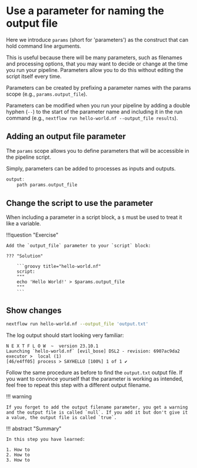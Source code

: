 # Use a parameter for naming the output file

Here we introduce `params` (short for 'parameters') as the construct that can hold command line arguments.

This is useful because there will be many parameters, such as filenames and processing options, that you may want to decide or change at the time you run your pipeline. Parameters allow you to do this without editing the script itself every time.

Parameters can be created by prefixing a parameter names with the params scope (e.g., `params.output_file`). 

Parameters can be modified when you run your pipeline by adding a double hyphen (`--`) to the start of the parameter name and including it in the run command (e.g., `nextflow run hello-world.nf --output_file results`).

## Adding an output file parameter

The `params` scope allows you to define parameters that will be accessible in the pipeline script.

Simply, parameters can be added to processes as inputs and outputs.

```groovy title="hello-world.nf"
output:
    path params.output_file
```

## Change the script to use the parameter

When including a parameter in a script block, a `$` must be used to treat it like a variable.

!!!question "Exercise"

    Add the `output_file` parameter to your `script` block:

    ??? "Solution"

        ```groovy title="hello-world.nf"
        script:
        """
        echo 'Hello World!' > $params.output_file
        """
        ```

## Show changes

```bash
nextflow run hello-world.nf --output_file 'output.txt'
```

The log output should start looking very familiar:

```console title="Output"
N E X T F L O W  ~  version 23.10.1
Launching `hello-world.nf` [evil_bose] DSL2 - revision: 6907ac9da2
executor >  local (1)
[46/e4ff05] process > SAYHELLO [100%] 1 of 1 ✔
```

Follow the same procedure as before to find the `output.txt` output file. If you want to convince yourself that the parameter is working as intended, feel free to repeat this step with a different output filename.

!!! warning

    If you forget to add the output filename parameter, you get a warning and the output file is called `null`. If you add it but don't give it a value, the output file is called `true`.

!!! abstract "Summary"

    In this step you have learned:  

    1. How to  
    2. How to 
    3. How to 
